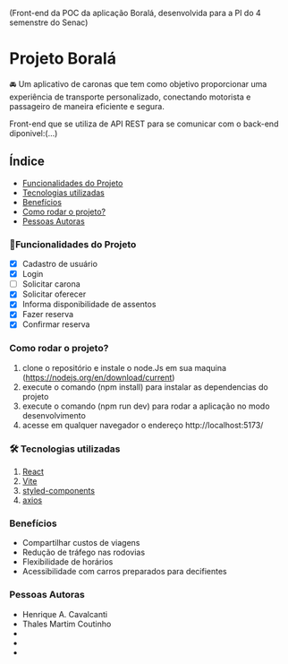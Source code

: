 (Front-end da POC da aplicação Boralá, desenvolvida para a PI do 4 semenstre do Senac) 

# Projeto Boralá

🚘 Um aplicativo de caronas que tem como objetivo proporcionar uma experiência de transporte personalizado, conectando motorista e passageiro de maneira eficiente e segura.

Front-end que se utiliza de API REST para se comunicar com o back-end diponivel:(...)

## Índice
- <a href="#funcinalidades">Funcionalidades do Projeto</a>
- <a href="#tecnologias">Tecnologias utilizadas</a>
- <a href="#beneficios">Benefícios</a>
- <a href="#rodando">Como rodar o projeto?</a>
- <a href="#autoras">Pessoas Autoras</a>

### 📱Funcionalidades do Projeto
- [x] Cadastro de usuário
- [x] Login
- [ ] Solicitar carona
- [x] Solicitar oferecer
- [x] Informa disponibilidade de assentos
- [x] Fazer reserva 
- [x] Confirmar reserva

### Como rodar o projeto?

1. clone o repositório e instale o node.Js em sua maquina (https://nodejs.org/en/download/current)
2. execute o comando (npm install) para instalar as dependencias do projeto 
3. execute o comando (npm run dev) para rodar a aplicação no modo desenvolvimento
4. acesse em qualquer navegador o endereço http://localhost:5173/

### 🛠️ Tecnologias utilizadas

1. [React](https://react.dev/)
2. [Vite](https://vitejs.dev/)
3. [styled-components](https://styled-components.com/)
4. [axios](https://axios-http.com/docs/intro)

### Benefícios 
- Compartilhar custos de viagens
- Redução de tráfego nas rodovias
- Flexibilidade de horários
- Acessibilidade com carros preparados para decifientes

### Pessoas Autoras
- Henrique A. Cavalcanti
- Thales Martim Coutinho
-
-
-